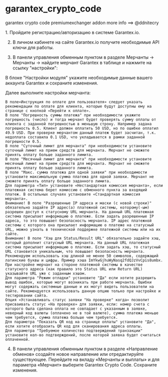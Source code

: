 # garantex_crypto_code
garantex crypto code premiumexchanger addon
more info ==> @ddnitecry
<p>1. Пройдите регистрацию/авторизацию в системе Garantex.io.

2. В личном кабинете на сайте Garantex.io получите необходимые API ключи для работы.

3. В панели управления обменным пунктом в разделе Мерчанты → Мерчанты → найдите мерчант Garantex в таблице  и нажмите на ссылку "настройки":

В блоке "Настройки модуля" укажите необходимые данные вашего аккаунта Garantex и сохраните изменения.

Далее выполните настройки мерчанта:

    В поле«Инструкция по оплате для пользователя» следует указать рекомендации по оплате для клиента, которые будут доступны ему на странице с кнопкой «Перейти к оплате».
    В поле "Погрешность суммы платежа" при необходимости укажите погрешность (число) и тогда мерчант будет проверять сумму оплаты от клиента с заданной погрешностью в меньшую строну. Например задана погрешность 0.5. Клиент должен оплатить 50 USD, но по ошибке оплатил 49.9 USD. При проверке мерчантом данный платеж будет засчитан, т.к. недоплата составила 0.1 USD, что укладывается в рамки заданной погрешности 0.5.
    В поле "Суточный лимит для мерчанта" при необходимости установите суточный лимит на прием средств для мерчанта. Мерчант не сможете принять оплату больше заданного лимита.
    В поле "Месячный лимит для мерчанта" при необходимости установите месячный лимит на прием средств для мерчанта. Мерчант не сможете принять оплату больше заданного лимита.
    В поле "Макс. сумма платежа для одной заявки" при необходимости установите максимальную сумма платежа для одной заявки. Мерчант не сможете принять оплату больше заданного лимита.
    Для параметра «Тип» установите «Нестандартная комиссия мерчанта», если платежная система берет комиссию с обменного пункта за входящий платеж. В остальных случаях установите «Стандартная комиссия мерчанта».
    Внимание! В поле "Разрешенные IP адреса и маски (с новой строки)" обязательно задайте IP адрес(а) платежной системы, которому(-ым) разрешен доступ к статусному URL мерчанта. На данный URL платежная система присылает информацию о платеже. Если задать разрешенные IP адреса, то это повышает безопасность мерчанта. IP адрес платежной системы с которого она присылает информацию о платеже на статусный URL, можно узнать в технической поддержке платежной системы или на их сайте.
    Внимание! В поле "Хэш для Status/Result URL" обязательно задайте хэш, который дополнит статусный URL мерчанта. На данный URL платежная система присылает информацию о платеже. Если задать хэш, то статусный URL становится уникальным, что повышает безопасность мерчанта. Рекомендуем использовать хэш длиной не менее 50 символов, содержащий латинские буквы и цифры. Пример хэша ImYkwGjhuWyNasq2fdQJzVvCpis8umbx. При настройке мерчант на стороне платежной системы в качестве статусного адреса (как правило это Status URL или Return URL) указывайте URL уже с заданным хэшом.
    Для параметра "Режим отладки" установите "Да" если хотите разрешить вывод ошибок, которые могут возникать при работе мерчанта. Ошибки могут содержать системные данные и их могут видеть пользователи на сайте. Рекомендуется использовать данную опцию только при настройке и тестировании сайта.
    Опция «Устанавливать статус заявки "На проверке" когда» позволит присваивать статус «На проверке» для заявки, если: номер счета с которого была сделана оплата не совпадает с указанным в заявке, неверный код валюты (оплачено не в той валюте), сумма платежа меньше чем требуется, сумма платежа больше чем требуется.
    Для параметра "Показать QR код на странице оплаты" установите "Да", если хотите отобразить QR код для сканирования адреса оплаты.
    Для параметра "Требуемое количество подтверждений транзакции" установите кол-во подтверждений, после которой заявка будет считаться оплаченной.

4. В панели управления обменным пунктом в разделе «Направление обменов» создайте новое направление или отредактируйте существующее. Перейдите на вкладу «Мерчанты и выплаты» и для параметра «Мерчант» выберите Garantex Crypto Code. Сохраните изменения.

